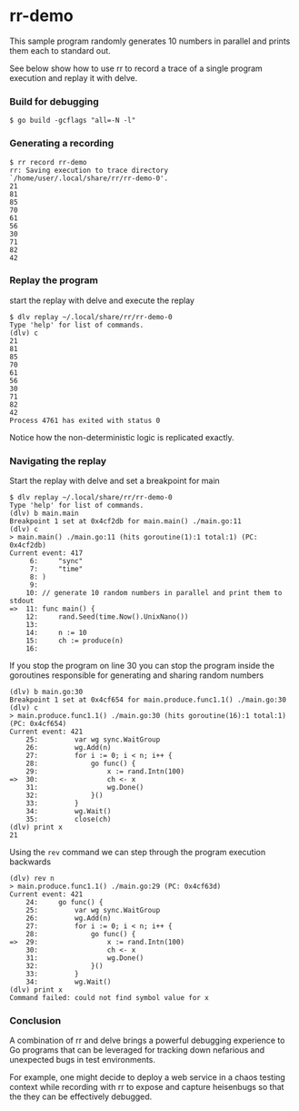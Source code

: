 # rr-demo
This sample program randomly generates 10 numbers in parallel and prints them each to standard out.

See below show how to use rr to record a trace of a single program execution and replay it with delve.

### Build for debugging

```
$ go build -gcflags "all=-N -l"
```

### Generating a recording

```
$ rr record rr-demo
rr: Saving execution to trace directory `/home/user/.local/share/rr/rr-demo-0'.
21
81
85
70
61
56
30
71
82
42
```

### Replay the program

start the replay with delve and execute the replay
```
$ dlv replay ~/.local/share/rr/rr-demo-0
Type 'help' for list of commands.
(dlv) c
21
81
85
70
61
56
30
71
82
42
Process 4761 has exited with status 0
```

Notice how the non-deterministic logic is replicated exactly.

### Navigating the replay

Start the replay with delve and set a breakpoint for main
```
$ dlv replay ~/.local/share/rr/rr-demo-0
Type 'help' for list of commands.
(dlv) b main.main
Breakpoint 1 set at 0x4cf2db for main.main() ./main.go:11
(dlv) c
> main.main() ./main.go:11 (hits goroutine(1):1 total:1) (PC: 0x4cf2db)
Current event: 417
     6:		"sync"
     7:		"time"
     8:	)
     9:
    10:	// generate 10 random numbers in parallel and print them to stdout
=>  11:	func main() {
    12:		rand.Seed(time.Now().UnixNano())
    13:
    14:		n := 10
    15:		ch := produce(n)
    16:
```

If you stop the program on line 30 you can stop the program inside the goroutines responsible
for generating and sharing random numbers
```
(dlv) b main.go:30
Breakpoint 1 set at 0x4cf654 for main.produce.func1.1() ./main.go:30
(dlv) c
> main.produce.func1.1() ./main.go:30 (hits goroutine(16):1 total:1) (PC: 0x4cf654)
Current event: 421
    25:			var wg sync.WaitGroup
    26:			wg.Add(n)
    27:			for i := 0; i < n; i++ {
    28:				go func() {
    29:					x := rand.Intn(100)
=>  30:					ch <- x
    31:					wg.Done()
    32:				}()
    33:			}
    34:			wg.Wait()
    35:			close(ch)
(dlv) print x
21
```

Using the `rev` command we can step through the program execution backwards
```
(dlv) rev n
> main.produce.func1.1() ./main.go:29 (PC: 0x4cf63d)
Current event: 421
    24:		go func() {
    25:			var wg sync.WaitGroup
    26:			wg.Add(n)
    27:			for i := 0; i < n; i++ {
    28:				go func() {
=>  29:					x := rand.Intn(100)
    30:					ch <- x
    31:					wg.Done()
    32:				}()
    33:			}
    34:			wg.Wait()
(dlv) print x
Command failed: could not find symbol value for x
```

### Conclusion

A combination of rr and delve brings a powerful debugging experience to Go programs that can be leveraged for
tracking down nefarious and unexpected bugs in test environments.

For example, one might decide to deploy a web service in a chaos testing context while recording with rr to expose
and capture heisenbugs so that the they can be effectively debugged.
